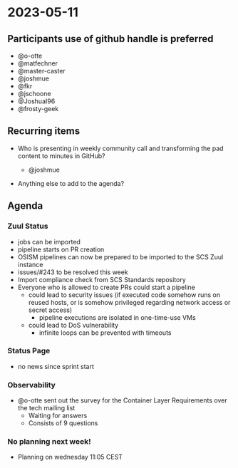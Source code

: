 # 2023-05-11
## Participants  use of github handle is preferred
- @o-otte
- @matfechner
- @master-caster
- @joshmue
- @fkr
- @jschoone
- @JoshuaI96
- @frosty-geek

## Recurring items
* Who is presenting in weekly community call and transforming the pad content to minutes in GitHub?
    * @joshmue

* Anything else to add to the agenda?

## Agenda

### Zuul Status
- jobs can be imported
- pipeline starts on PR creation
- OSISM pipelines can now be prepared to be imported to the SCS Zuul instance
- issues/#243 to be resolved this week
- Import compliance check from SCS Standards repository
- Everyone who is allowed to create PRs could start a pipeline
    - could lead to security issues (if executed code somehow runs on reused hosts, or is somehow privileged regarding network access or secret access)
        - pipeline executions are isolated in one-time-use VMs
    - could lead to DoS vulnerability
        - infinite loops can be prevented with timeouts

### Status Page
- no news since sprint start

### Observability
* @o-otte sent out the survey for the Container Layer Requirements over the tech mailing list
    * Waiting for answers
    * Consists of 9 questions

### No planning next week!
* Planning on wednesday 11:05 CEST

